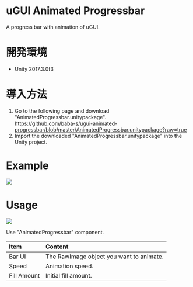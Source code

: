 # uGUI Animated Progressbar

A progress bar with animation of uGUI.  

# 開発環境

- Unity 2017.3.0f3

# 導入方法

1. Go to the following page and download "AnimatedProgressbar.unitypackage".  
https://github.com/baba-s/ugui-animated-progressbar/blob/master/AnimatedProgressbar.unitypackage?raw=true  
2. Import the downloaded "AnimatedProgressbar.unitypackage" into the Unity project.  

# Example

![](https://cdn-ak.f.st-hatena.com/images/fotolife/b/baba_s/20180311/20180311110555.gif)

# Usage

![](https://cdn-ak.f.st-hatena.com/images/fotolife/b/baba_s/20180311/20180311110720.png)

Use "AnimatedProgressbar" component.  

|Item|Content|
|:--|:--|
|Bar UI|The RawImage object you want to animate.|
|Speed|Animation speed.|
|Fill Amount|Initial fill amount.|